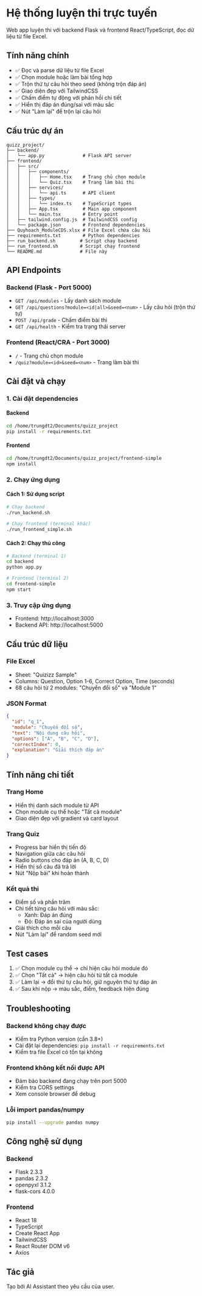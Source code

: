 # Hệ thống luyện thi trực tuyến

Web app luyện thi với backend Flask và frontend React/TypeScript, đọc dữ liệu từ file Excel.

## Tính năng chính

- ✅ Đọc và parse dữ liệu từ file Excel
- ✅ Chọn module hoặc làm bài tổng hợp
- ✅ Trộn thứ tự câu hỏi theo seed (không trộn đáp án)
- ✅ Giao diện đẹp với TailwindCSS
- ✅ Chấm điểm tự động với phản hồi chi tiết
- ✅ Hiển thị đáp án đúng/sai với màu sắc
- ✅ Nút "Làm lại" để trộn lại câu hỏi

## Cấu trúc dự án

```
quizz_project/
├── backend/
│   └── app.py              # Flask API server
├── frontend/
│   ├── src/
│   │   ├── components/
│   │   │   ├── Home.tsx    # Trang chủ chọn module
│   │   │   └── Quiz.tsx    # Trang làm bài thi
│   │   ├── services/
│   │   │   └── api.ts      # API client
│   │   ├── types/
│   │   │   └── index.ts    # TypeScript types
│   │   ├── App.tsx         # Main app component
│   │   └── main.tsx        # Entry point
│   ├── tailwind.config.js  # TailwindCSS config
│   └── package.json        # Frontend dependencies
├── Quyhoach_ModuleCDS.xlsx # File Excel chứa câu hỏi
├── requirements.txt        # Python dependencies
├── run_backend.sh         # Script chạy backend
├── run_frontend.sh        # Script chạy frontend
└── README.md              # File này
```

## API Endpoints

### Backend (Flask - Port 5000)

- `GET /api/modules` - Lấy danh sách module
- `GET /api/questions?module=<id|all>&seed=<num>` - Lấy câu hỏi (trộn thứ tự)
- `POST /api/grade` - Chấm điểm bài thi
- `GET /api/health` - Kiểm tra trạng thái server

### Frontend (React/CRA - Port 3000)

- `/` - Trang chủ chọn module
- `/quiz?module=<id>&seed=<num>` - Trang làm bài thi

## Cài đặt và chạy

### 1. Cài đặt dependencies

#### Backend
```bash
cd /home/trungdt2/Documents/quizz_project
pip install -r requirements.txt
```

#### Frontend
```bash
cd /home/trungdt2/Documents/quizz_project/frontend-simple
npm install
```

### 2. Chạy ứng dụng

#### Cách 1: Sử dụng script
```bash
# Chạy backend
./run_backend.sh

# Chạy frontend (terminal khác)
./run_frontend_simple.sh
```

#### Cách 2: Chạy thủ công
```bash
# Backend (terminal 1)
cd backend
python app.py

# Frontend (terminal 2)
cd frontend-simple
npm start
```

### 3. Truy cập ứng dụng

- Frontend: http://localhost:3000
- Backend API: http://localhost:5000

## Cấu trúc dữ liệu

### File Excel
- Sheet: "Quizizz Sample"
- Columns: Question, Option 1-6, Correct Option, Time (seconds)
- 68 câu hỏi từ 2 modules: "Chuyển đổi số" và "Module 1"

### JSON Format
```json
{
  "id": "q_1",
  "module": "Chuyển đổi số",
  "text": "Nội dung câu hỏi",
  "options": ["A", "B", "C", "D"],
  "correctIndex": 0,
  "explanation": "Giải thích đáp án"
}
```

## Tính năng chi tiết

### Trang Home
- Hiển thị danh sách module từ API
- Chọn module cụ thể hoặc "Tất cả module"
- Giao diện đẹp với gradient và card layout

### Trang Quiz
- Progress bar hiển thị tiến độ
- Navigation giữa các câu hỏi
- Radio buttons cho đáp án (A, B, C, D)
- Hiển thị số câu đã trả lời
- Nút "Nộp bài" khi hoàn thành

### Kết quả thi
- Điểm số và phần trăm
- Chi tiết từng câu hỏi với màu sắc:
  - Xanh: Đáp án đúng
  - Đỏ: Đáp án sai của người dùng
- Giải thích cho mỗi câu
- Nút "Làm lại" để random seed mới

## Test cases

1. ✅ Chọn module cụ thể → chỉ hiện câu hỏi module đó
2. ✅ Chọn "Tất cả" → hiện câu hỏi từ tất cả module
3. ✅ Làm lại → đổi thứ tự câu hỏi, giữ nguyên thứ tự đáp án
4. ✅ Sau khi nộp → màu sắc, điểm, feedback hiện đúng

## Troubleshooting

### Backend không chạy được
- Kiểm tra Python version (cần 3.8+)
- Cài đặt lại dependencies: `pip install -r requirements.txt`
- Kiểm tra file Excel có tồn tại không

### Frontend không kết nối được API
- Đảm bảo backend đang chạy trên port 5000
- Kiểm tra CORS settings
- Xem console browser để debug

### Lỗi import pandas/numpy
```bash
pip install --upgrade pandas numpy
```

## Công nghệ sử dụng

### Backend
- Flask 2.3.3
- pandas 2.3.2
- openpyxl 3.1.2
- flask-cors 4.0.0

### Frontend
- React 18
- TypeScript
- Create React App
- TailwindCSS
- React Router DOM v6
- Axios

## Tác giả

Tạo bởi AI Assistant theo yêu cầu của user.
